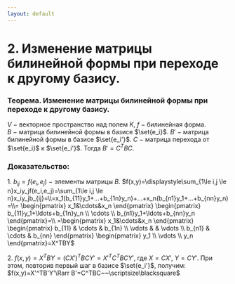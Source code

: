 ```yaml
---
layout: default
---
```

# 2. Изменение матрицы билинейной формы при переходе к другому базису.

### Теорема. Изменение матрицы билинейной формы при переходе к другому базису.
$V~-~$векторное пространство над полем $K$, $f~-~$билинейная форма.
$B~-~$матрица билинейной формы в базисе $\set{e_i}$.
$B'~-~$матрица билинейной формы в базисе $\set{e_i'}$.
$C~-~$матрица перехода от $\set{e_i}$ к $\set{e_i'}$.
Тогда $B'=C^TBC$.

### Доказательство:
$1.$ $b_{ij}=f(e_i,e_j)~-~$элементы матрицы $B$.
$f(x,y)=\displaystyle\sum_{1\le i,j \le n}x_iy_jf(e_i,e_j)=\sum_{1\le i,j \le n}x_iy_jb_{ij}=\\=x_1(b_{11}y_1+...+b_{1n}y_n)+...+x_n(b_{n1}y_1+...+b_{nn}y_n)=\\=
\begin{pmatrix}
x_1&\cdots&x_n
\end{pmatrix}
\begin{pmatrix}
b_{11}y_1+\ldots+b_{1n}y_n
\\
\cdots
\\
b_{n1}y_1+\ldots+b_{nn}y_n
\end{pmatrix}=\\
=\begin{pmatrix}
x_1&\cdots&x_n
\end{pmatrix}
\begin{pmatrix}
b_{11} & \cdots & b_{1n}
\\
\vdots & & \vdots
\\
b_{n1} & \cdots & b_{nn}
\end{pmatrix}
\begin{pmatrix}
y_1
\\
\vdots
\\
y_n
\end{pmatrix}=X^TBY$

$2.$ $f(x,y)=X^TBY=(CX')^TBCY'=X'^TC^TBCY'$,
где $X=CX',~Y=CY'.$
При этом, повторив первый шаг в базисе $\set{e_i'}$, получим:
$f(x,y)=X'^TB'Y'\Rarr B'=C^TBC~~\scriptsize\blacksquare$
